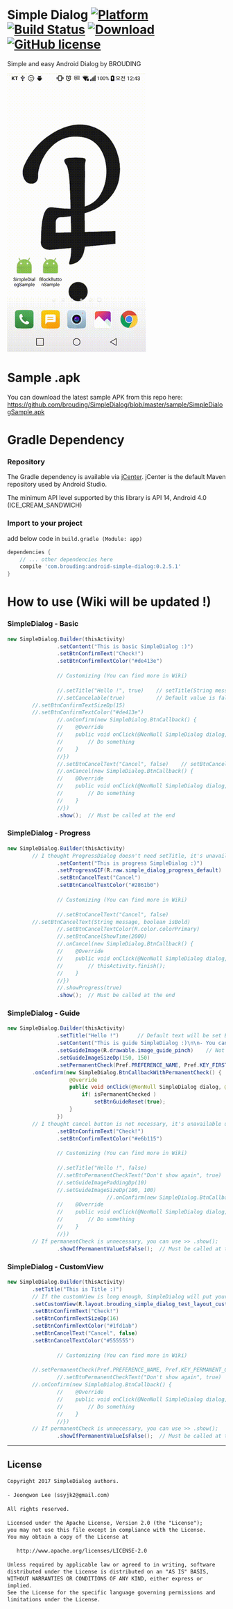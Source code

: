 # Simple Dialog [![Platform](https://img.shields.io/badge/Platform-Android-green.svg) ]()[![Build Status](https://travis-ci.org/BROUDING/SimpleDialog.svg?branch=master)](https://travis-ci.org/BROUDING/SimpleDialog) [![Download](https://api.bintray.com/packages/brouding/maven/android-simple-dialog/images/download.svg) ](https://bintray.com/brouding/maven/android-simple-dialog/_latestVersion)[![GitHub license](https://img.shields.io/badge/License-Apache%202.0-blue.svg)](https://github.com/brouding/simpledialog/blob/master/LICENSE.txt)

Simple and easy Android Dialog by BROUDING

![Sample Video](https://github.com/BROUDING/SimpleDialog/blob/master/sample/sample_video.gif?raw=true)

# Sample .apk
You can download the latest sample APK from this repo here: https://github.com/brouding/SimpleDialog/blob/master/sample/SimpleDialogSample.apk


# Gradle Dependency
### Repository
The Gradle dependency is available via [jCenter](https://bintray.com/brouding/maven/android-simple-dialog).
jCenter is the default Maven repository used by Android Studio.

The minimum API level supported by this library is API 14, Android 4.0 (ICE_CREAM_SANDWICH)


### Import to your project
add below code in `build.gradle (Module: app)`
```gradle
dependencies {
	// ... other dependencies here
    compile 'com.brouding:android-simple-dialog:0.2.5.1'
}
```

# How to use (Wiki will be updated !)
### SimpleDialog - Basic
```java
new SimpleDialog.Builder(thisActivity)
                .setContent("This is basic SimpleDialog :)")
                .setBtnConfirmText("Check!")
                .setBtnConfirmTextColor("#de413e")

                // Customizing (You can find more in Wiki)

                //.setTitle("Hello !", true)	// setTitle(String message, boolean isBold)
                //.setCancelable(true)          // Default value is false
		//.setBtnConfirmTextSizeDp(15)
		//.setBtnConfirmTextColor("#de413e")
                //.onConfirm(new SimpleDialog.BtnCallback() {
                //    @Override
                //    public void onClick(@NonNull SimpleDialog dialog, @NonNull SimpleDialog.BtnAction which) {
                //        // Do something
                //    }
                //})
                //.setBtnCancelText("Cancel", false)	// setBtnCancelText(String message, boolean isBold)
                //.onCancel(new SimpleDialog.BtnCallback() {
                //    @Override
                //    public void onClick(@NonNull SimpleDialog dialog, @NonNull SimpleDialog.BtnAction which) {
                //        // Do something
                //    }
                //})
                .show();  // Must be called at the end
```

### SimpleDialog - Progress
```java
new SimpleDialog.Builder(thisActivity)
		// I thought ProgressDialog doesn't need setTitle, it's unavailable unless there're requests
                .setContent("This is progress SimpleDialog :)")
                .setProgressGIF(R.raw.simple_dialog_progress_default)	// If you use this, setProgress(true) is not necessary
                .setBtnCancelText("Cancel")
                .setBtnCancelTextColor("#2861b0")

                // Customizing (You can find more in Wiki)

                //.setBtnCancelText("Cancel", false)	
		//.setBtnCancelText(String message, boolean isBold)
                //.setBtnCancelTextColor(R.color.colorPrimary)
                //.setBtnCancelShowTime(2000)
                //.onCancel(new SimpleDialog.BtnCallback() {
                //    @Override
                //    public void onClick(@NonNull SimpleDialog dialog, @NonNull SimpleDialog.BtnAction which) {
                //        // thisActivity.finish();
                //    }
                //})
                //.showProgress(true)
                .show();  // Must be called at the end
```

### SimpleDialog - Guide
```java
new SimpleDialog.Builder(thisActivity)
                .setTitle("Hello !")      // Default text will be set Bold, Not necessary
                .setContent("This is guide SimpleDialog :)\n\n- You can pinch the view !")
                .setGuideImage(R.drawable.image_guide_pinch)    // Not necessary
                .setGuideImageSizeDp(150, 150)
                .setPermanentCheck(Pref.PREFERENCE_NAME, Pref.KEY_FIRST_WELCOME)
		.onConfirm(new SimpleDialog.BtnCallbackWithPermanentCheck() {
                    @Override
                    public void onClick(@NonNull SimpleDialog dialog, @NonNull SimpleDialog.BtnAction which, boolean isPermanentChecked) {
                        if( isPermanentChecked )
                            setBtnGuideReset(true);
                    }
                })
		// I thought cancel button is not necessary, it's unavailable unless there're requests
                .setBtnConfirmText("Check!")
                .setBtnConfirmTextColor("#e6b115")

                // Customizing (You can find more in Wiki)

                //.setTitle("Hello !", false)
                //.setBtnPermanentCheckText("Don't show again", true)
                //.setGuideImagePaddingDp(10)
                //.setGuideImageSizeDp(100, 100)
								//.onConfirm(new SimpleDialog.BtnCallback() {
                //    @Override
                //    public void onClick(@NonNull SimpleDialog dialog, @NonNull SimpleDialog.BtnAction which) {
                //        // Do something
                //    }
                //})
		// If permanentCheck is unnecessary, you can use >> .show();
                .showIfPermanentValueIsFalse();  // Must be called at the end (if permanentCheck is necessary)
```

### SimpleDialog - CustomView
```java
new SimpleDialog.Builder(thisActivity)
		.setTitle("This is Title :)")
		// If the customView is long enough, SimpleDialog will put your layout in the ScrollView automatically
		.setCustomView(R.layout.brouding_simple_dialog_test_layout_custom_long)
		.setBtnConfirmText("Check!")
		.setBtnConfirmTextSizeDp(16)
		.setBtnConfirmTextColor("#1fd1ab")
		.setBtnCancelText("Cancel", false)
		.setBtnCancelTextColor("#555555")

                // Customizing (You can find more in Wiki)

		//.setPermanentCheck(Pref.PREFERENCE_NAME, Pref.KEY_PERMANENT_GUIDE_MAIN)
                //.setBtnPermanentCheckText("Don't show again", true)
		//.onConfirm(new SimpleDialog.BtnCallback() {
                //    @Override
                //    public void onClick(@NonNull SimpleDialog dialog, @NonNull SimpleDialog.BtnAction which) {
                //        // Do something
                //    }
                //})
		// If permanentCheck is unnecessary, you can use >> .show();
                .showIfPermanentValueIsFalse();  // Must be called at the end (if permanentCheck is necessary)
```
---
License
-------

    Copyright 2017 SimpleDialog authors.

	- Jeongwon Lee (ssyjk2@gmail.com)

    All rights reserved.

    Licensed under the Apache License, Version 2.0 (the "License");
    you may not use this file except in compliance with the License.
    You may obtain a copy of the License at

       http://www.apache.org/licenses/LICENSE-2.0

    Unless required by applicable law or agreed to in writing, software
    distributed under the License is distributed on an "AS IS" BASIS,
    WITHOUT WARRANTIES OR CONDITIONS OF ANY KIND, either express or implied.
    See the License for the specific language governing permissions and
    limitations under the License.
